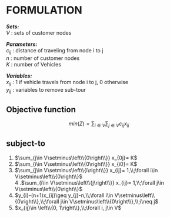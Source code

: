 # FORMULATION

***Sets:***  
$V$ : sets of customer nodes  
  
***Parameters:***  
$c_{ij}$ : distance of traveling from node i to j  
$n$ : number of customer nodes  
$K$ : number of Vehicles  
  
***Variables:***  
$x_{ij}$ : 1 if vehicle travels from node i to j, 0 otherwise  
$y_{ij}$ : variables to remove sub-tour


## Objective function
 
$$min(Z) =\sum_{i\in V}\sum_{j\in V}c_{ij}x_{ij} $$

## subject-to

1. $\sum_{j\in V\setminus\left\\{0\right\\}} x_{0j}= K$  
2. $\sum_{i\in V\setminus\left\\{0\right\\}} x_{i0}= K$  
3. $\sum_{j\in V\setminus\left\\{i\right\\}} x_{ij}= 1,\\;\forall i\in V\setminus\left\\{0\right\\}$  
4 .$\sum_{i\in V\setminus\left\\{j\right\\}} x_{ij}= 1,\\;\forall j\in V\setminus\left\\{0\right\\}$  
5. $y_{i}-(n+1)x_{ij}\geq y_{j}-n,\\;\forall i\in V\setminus\left\\{0\right\\},\\;\forall j\in V\setminus\left\\{0\right\\},\\;i\neq j$  
6. $x_{ij}\in \left\\{0, 1\right\\},\\;\forall i, j\in V$  
